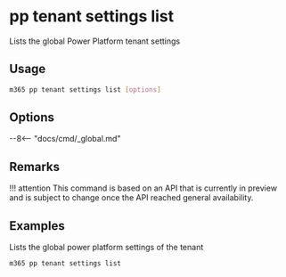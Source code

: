 # pp tenant settings list

Lists the global Power Platform tenant settings

## Usage

```sh
m365 pp tenant settings list [options]
```

## Options

--8<-- "docs/cmd/_global.md"

## Remarks

!!! attention
    This command is based on an API that is currently in preview and is subject to change once the API reached general availability.

## Examples

Lists the global power platform settings of the tenant

```sh
m365 pp tenant settings list
```
